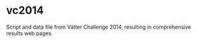 vc2014
======

Script and data file from Vätter Challenge 2014, resulting in comprehensive results web pages
